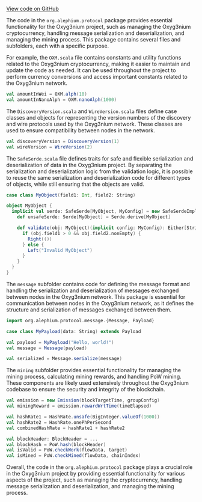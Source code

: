 [View code on GitHub](https://github.com/alephium/alephium/.autodoc/docs/json/protocol/src/main/scala/org/alephium/protocol)

The code in the `org.alephium.protocol` package provides essential functionality for the Oxyg3nium project, such as managing the Oxyg3nium cryptocurrency, handling message serialization and deserialization, and managing the mining process. This package contains several files and subfolders, each with a specific purpose.

For example, the `OXM.scala` file contains constants and utility functions related to the Oxyg3nium cryptocurrency, making it easier to maintain and update the code as needed. It can be used throughout the project to perform currency conversions and access important constants related to the Oxyg3nium network.

```scala
val amountInWei = OXM.alph(10)
val amountInNanoAlph = OXM.nanoAlph(1000)
```

The `DiscoveryVersion.scala` and `WireVersion.scala` files define case classes and objects for representing the version numbers of the discovery and wire protocols used by the Oxyg3nium network. These classes are used to ensure compatibility between nodes in the network.

```scala
val discoveryVersion = DiscoveryVersion(1)
val wireVersion = WireVersion(2)
```

The `SafeSerde.scala` file defines traits for safe and flexible serialization and deserialization of data in the Oxyg3nium project. By separating the serialization and deserialization logic from the validation logic, it is possible to reuse the same serialization and deserialization code for different types of objects, while still ensuring that the objects are valid.

```scala
case class MyObject(field1: Int, field2: String)

object MyObject {
  implicit val serde: SafeSerde[MyObject, MyConfig] = new SafeSerdeImpl[MyObject, MyConfig] {
    def unsafeSerde: Serde[MyObject] = Serde.derive[MyObject]

    def validate(obj: MyObject)(implicit config: MyConfig): Either[String, Unit] = {
      if (obj.field1 > 0 && obj.field2.nonEmpty) {
        Right(())
      } else {
        Left("Invalid MyObject")
      }
    }
  }
}
```

The `message` subfolder contains code for defining the message format and handling the serialization and deserialization of messages exchanged between nodes in the Oxyg3nium network. This package is essential for communication between nodes in the Oxyg3nium network, as it defines the structure and serialization of messages exchanged between them.

```scala
import org.alephium.protocol.message.{Message, Payload}

case class MyPayload(data: String) extends Payload

val payload = MyPayload("Hello, world!")
val message = Message(payload)

val serialized = Message.serialize(message)
```

The `mining` subfolder provides essential functionality for managing the mining process, calculating mining rewards, and handling PoW mining. These components are likely used extensively throughout the Oxyg3nium codebase to ensure the security and integrity of the blockchain.

```scala
val emission = new Emission(blockTargetTime, groupConfig)
val miningReward = emission.rewardWrtTime(timeElapsed)

val hashRate1 = HashRate.unsafe(BigInteger.valueOf(1000))
val hashRate2 = HashRate.onePhPerSecond
val combinedHashRate = hashRate1 + hashRate2

val blockHeader: BlockHeader = ...
val blockHash = PoW.hash(blockHeader)
val isValid = PoW.checkWork(flowData, target)
val isMined = PoW.checkMined(flowData, chainIndex)
```

Overall, the code in the `org.alephium.protocol` package plays a crucial role in the Oxyg3nium project by providing essential functionality for various aspects of the project, such as managing the cryptocurrency, handling message serialization and deserialization, and managing the mining process.
